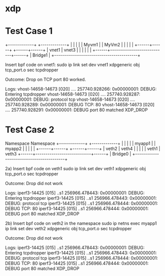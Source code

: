 # xdp

Test Case 1
=========================================================================================

+-------------+              +-------------+
|             |              |             |
|   Myvm1     |              |   MyVm2     |
|             |              |             |
+------+------+              +------+------+
       | vnet1                      | vnet3
       |                            |
       |                            |
       |                            |
+------+----------------------------+------+
|               Bridge1                    |
+------------------------------------------+

Insert bpf code on vnet1:
sudo ip link set dev vnet1 xdpgeneric obj tcp_port.o sec tcpdropper

Outcome:
Drop on TCP port 80 worked.

Logs:
     vhost-14658-14673 [020] .... 257740.928266: 0x00000001: DEBUG: Entering tcpdropper
     vhost-14658-14673 [020] .... 257740.928287: 0x00000001: DEBUG: protocol tcp
     vhost-14658-14673 [020] .... 257740.928289: 0x00000001: DEBUG TCP: 80
     vhost-14658-14673 [020] .... 257740.928291: 0x00000001: DEBUG port 80 matched XDP_DROP




Test Case 2
=========================================================================================

   Namespace                    Namespace
+-------------+              +-------------+
|             |              |             |
|   myapp1    |              |    myapp2   |
|             |              |             |
+------+------+              +------+------+
       | veth2                      | veth4
       |                            |
       |                            |
       | veth1                      | veth3
+------+----------------------------+------+
|                 Bridge0                  |
+------------------------------------------+


2a) Insert bpf code on veth1
sudo ip link set dev veth1 xdpgeneric obj tcp_port.o sec tcpdropper


Outcome:
Drop did not work

Logs:
  iperf3-14425 [015] ..s1 256966.478443: 0x00000001: DEBUG: Entering tcpdropper
  iperf3-14425 [015] ..s1 256966.478443: 0x00000001: DEBUG: protocol tcp
  iperf3-14425 [015] ..s1 256966.478444: 0x00000001: DEBUG TCP: 80
  iperf3-14425 [015] ..s1 256966.478444: 0x00000001: DEBUG port 80 matched XDP_DROP

2b) Insert bpf code on veth2 in the namespace
sudo ip netns exec myapp1 ip link set dev veth2 xdpgeneric obj tcp_port.o sec tcpdropper

Outcome:
Drop did not work

Logs:
  iperf3-14425 [015] ..s1 256966.478443: 0x00000001: DEBUG: Entering tcpdropper
  iperf3-14425 [015] ..s1 256966.478443: 0x00000001: DEBUG: protocol tcp
  iperf3-14425 [015] ..s1 256966.478444: 0x00000001: DEBUG TCP: 80
  iperf3-14425 [015] ..s1 256966.478444: 0x00000001: DEBUG port 80 matched XDP_DROP


